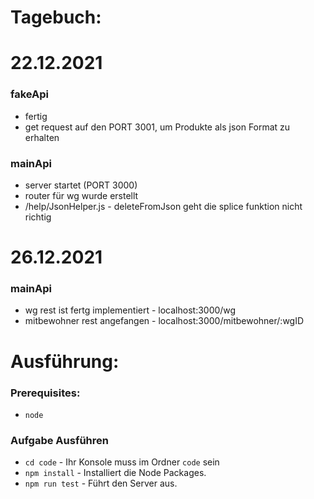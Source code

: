 # Tagebuch:

# 22.12.2021
### fakeApi 
* fertig
* get request auf den PORT 3001, um Produkte als json Format zu erhalten
### mainApi 
* server startet (PORT 3000)
* router für wg wurde erstellt
* /help/JsonHelper.js - deleteFromJson geht die splice funktion nicht richtig

# 26.12.2021
### mainApi
* wg rest ist fertg implementiert - localhost:3000/wg
* mitbewohner rest angefangen - localhost:3000/mitbewohner/:wgID

# Ausführung:
### Prerequisites:
* ```node```
### Aufgabe Ausführen
* ```cd code``` - Ihr Konsole muss im Ordner ```code``` sein
* ```npm install``` - Installiert die Node Packages.
* ```npm run test``` - Führt den Server aus.